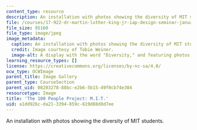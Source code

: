 ```yaml
---
content_type: resource
description: An installation with photos showing the diversity of MIT students.
file: /courses/17-922-dr-martin-luther-king-jr-iap-design-seminar-january-iap-2013/a1dd926cda213394859c619d88d8d7ee_MLKdivnew.jpg
file_size: 95160
file_type: image/jpeg
image_metadata:
  caption: An installation with photos showing the diversity of MIT students.
  credit: Image courtesy of Tobie Weiner.
  image-alt: A display with the word "Diversity," and featuring photos of MIT students.
learning_resource_types: []
license: https://creativecommons.org/licenses/by-nc-sa/4.0/
ocw_type: OCWImage
parent_title: Image Gallery
parent_type: CourseSection
parent_uid: 08203278-88bc-e2b6-5b15-49f0cb74e304
resourcetype: Image
title: 'The 100 People Project: M.I.T.'
uid: a1dd926c-da21-3394-859c-619d88d8d7ee
---
```

An installation with photos showing the diversity of MIT students.